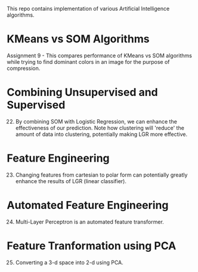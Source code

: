 This repo contains implementation of various Artificial Intelligence algorithms.

#  KMeans vs SOM Algorithms
Assignment 9 - This compares performance of KMeans vs SOM algorithms while trying to find dominant colors in an image for the purpose of compression.

# Combining Unsupervised and Supervised
22. By combining SOM with Logistic Regression, we can enhance the effectiveness of our prediction. Note how clustering will 'reduce' the amount of data into clustering, potentially making LGR more effective.


# Feature Engineering
23. Changing features from cartesian to polar form can potentially greatly enhance the results of LGR (linear classifier).

# Automated Feature Engineering
24. Multi-Layer Perceptron is an automated feature transformer.

# Feature Tranformation using PCA
25. Converting a 3-d space into 2-d using PCA.
